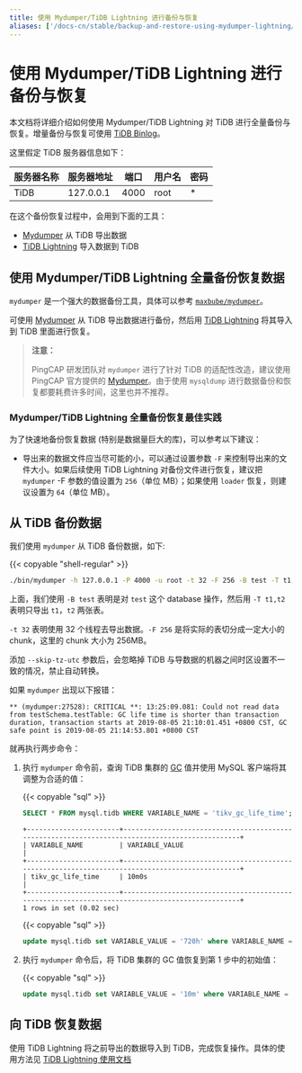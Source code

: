 ```yaml
---
title: 使用 Mydumper/TiDB Lightning 进行备份与恢复
aliases: ['/docs-cn/stable/backup-and-restore-using-mydumper-lightning/','/docs-cn/v4.0/backup-and-restore-using-mydumper-lightning/','/docs-cn/stable/how-to/maintain/backup-and-restore/mydumper-lightning/']
---
```


# 使用 Mydumper/TiDB Lightning 进行备份与恢复

本文档将详细介绍如何使用 Mydumper/TiDB Lightning 对 TiDB 进行全量备份与恢复。增量备份与恢复可使用 [TiDB Binlog](/tidb-binlog/tidb-binlog-overview.md)。

这里假定 TiDB 服务器信息如下：

|服务器名称|服务器地址|端口|用户名|密码|
|----|-------|----|----|--------|
|TiDB|127.0.0.1|4000|root|*|

在这个备份恢复过程中，会用到下面的工具：

- [Mydumper](/mydumper-overview.md) 从 TiDB 导出数据
- [TiDB Lightning](/tidb-lightning/tidb-lightning-overview.md) 导入数据到 TiDB

## 使用 Mydumper/TiDB Lightning 全量备份恢复数据

`mydumper` 是一个强大的数据备份工具，具体可以参考 [`maxbube/mydumper`](https://github.com/maxbube/mydumper)。

可使用 [Mydumper](/mydumper-overview.md) 从 TiDB 导出数据进行备份，然后用 [TiDB Lightning](/tidb-lightning/tidb-lightning-overview.md) 将其导入到 TiDB 里面进行恢复。

> **注意：**
>
> PingCAP 研发团队对 `mydumper` 进行了针对 TiDB 的适配性改造，建议使用 PingCAP 官方提供的 [Mydumper](/mydumper-overview.md)。由于使用 `mysqldump` 进行数据备份和恢复都要耗费许多时间，这里也并不推荐。

### Mydumper/TiDB Lightning 全量备份恢复最佳实践

为了快速地备份恢复数据 (特别是数据量巨大的库)，可以参考以下建议：

* 导出来的数据文件应当尽可能的小，可以通过设置参数 `-F` 来控制导出来的文件大小。如果后续使用  TiDB Lightning 对备份文件进行恢复，建议把 `mydumper` -F 参数的值设置为 `256`（单位 MB）；如果使用 `loader` 恢复，则建议设置为 `64`（单位 MB）。

## 从 TiDB 备份数据

我们使用 `mydumper` 从 TiDB 备份数据，如下:

{{< copyable "shell-regular" >}}

```bash
./bin/mydumper -h 127.0.0.1 -P 4000 -u root -t 32 -F 256 -B test -T t1,t2 --skip-tz-utc -o ./var/test
```

上面，我们使用 `-B test` 表明是对 `test` 这个 database 操作，然后用 `-T t1,t2` 表明只导出 `t1`，`t2` 两张表。

`-t 32` 表明使用 32 个线程去导出数据。`-F 256` 是将实际的表切分成一定大小的 chunk，这里的 chunk 大小为 256MB。

添加 `--skip-tz-utc` 参数后，会忽略掉 TiDB 与导数据的机器之间时区设置不一致的情况，禁止自动转换。

如果 `mydumper` 出现以下报错：

```
** (mydumper:27528): CRITICAL **: 13:25:09.081: Could not read data from testSchema.testTable: GC life time is shorter than transaction duration, transaction starts at 2019-08-05 21:10:01.451 +0800 CST, GC safe point is 2019-08-05 21:14:53.801 +0800 CST
```

就再执行两步命令：

1. 执行 `mydumper` 命令前，查询 TiDB 集群的 [GC](/garbage-collection-overview.md) 值并使用 MySQL 客户端将其调整为合适的值：

    {{< copyable "sql" >}}

    ```sql
    SELECT * FROM mysql.tidb WHERE VARIABLE_NAME = 'tikv_gc_life_time';
    ```

    ```
    +-----------------------+------------------------------------------------------------------------------------------------+
    | VARIABLE_NAME         | VARIABLE_VALUE                                                                                 |
    +-----------------------+------------------------------------------------------------------------------------------------+
    | tikv_gc_life_time     | 10m0s                                                                                          |
    +-----------------------+------------------------------------------------------------------------------------------------+
    1 rows in set (0.02 sec)
    ```

    {{< copyable "sql" >}}

    ```sql
    update mysql.tidb set VARIABLE_VALUE = '720h' where VARIABLE_NAME = 'tikv_gc_life_time';
    ```

2. 执行 `mydumper` 命令后，将 TiDB 集群的 GC 值恢复到第 1 步中的初始值：

    {{< copyable "sql" >}}

    ```sql
    update mysql.tidb set VARIABLE_VALUE = '10m' where VARIABLE_NAME = 'tikv_gc_life_time';
    ```

## 向 TiDB 恢复数据

使用 TiDB Lightning 将之前导出的数据导入到 TiDB，完成恢复操作。具体的使用方法见 [TiDB Lightning 使用文档](/tidb-lightning/tidb-lightning-backends.md)
